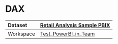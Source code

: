 



# DAX

|Dataset|[Retail Analysis Sample PBIX](./../Retail-Analysis-Sample-PBIX.md)|
| :--- | :--- |
|Workspace|[Test_PowerBI_in_Team](../../Workspaces/Test_PowerBI_in_Team.md)|
